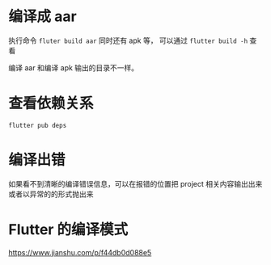# 编译成 aar

执行命令 `fluter build aar`  同时还有 apk 等， 可以通过 `flutter build -h` 查看

编译 aar 和编译 apk 输出的目录不一样。

# 查看依赖关系

`flutter pub deps`

# 编译出错

如果看不到清晰的编译错误信息，可以在报错的位置把 project 相关内容输出出来 或者以异常的的形式抛出来

# Flutter 的编译模式

https://www.jianshu.com/p/f44db0d088e5